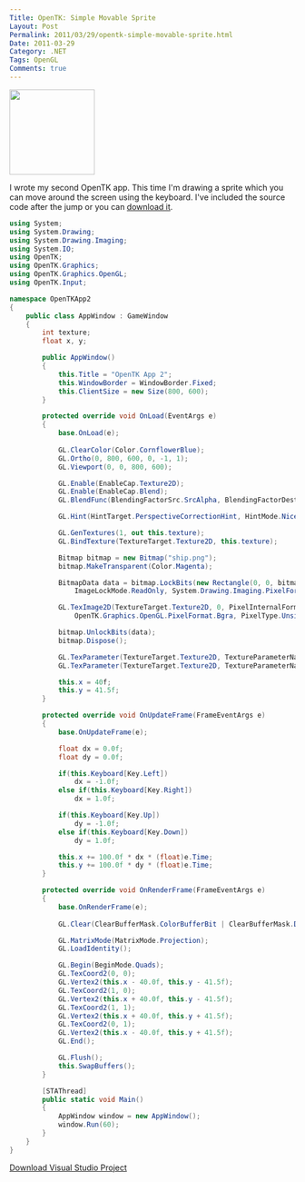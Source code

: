 ```yaml
---
Title: OpenTK: Simple Movable Sprite
Layout: Post
Permalink: 2011/03/29/opentk-simple-movable-sprite.html
Date: 2011-03-29
Category: .NET
Tags: OpenGL 
Comments: true
---
```


<a href="http://zacharysnow.net/wp-content/uploads/2011/03/OpenTKApp2.png"><img src="http://zacharysnow.net/wp-content/uploads/2011/03/OpenTKApp2-150x150.png" alt="" title="OpenTKApp2" width="150" height="150" class="alignnone size-thumbnail wp-image-377" /></a>

I wrote my second OpenTK app. This time I'm drawing a sprite which you can move around the screen using the keyboard. I've included the source code after the jump or you can [download it](/files/OpenTKApp2.zip).

<!--more-->

```c#
using System;
using System.Drawing;
using System.Drawing.Imaging;
using System.IO;
using OpenTK;
using OpenTK.Graphics;
using OpenTK.Graphics.OpenGL;
using OpenTK.Input;

namespace OpenTKApp2
{
	public class AppWindow : GameWindow
	{
		int texture;
		float x, y;

		public AppWindow()
		{
			this.Title = "OpenTK App 2";
			this.WindowBorder = WindowBorder.Fixed;
			this.ClientSize = new Size(800, 600);
		}

		protected override void OnLoad(EventArgs e)
		{
			base.OnLoad(e);
			
			GL.ClearColor(Color.CornflowerBlue);
			GL.Ortho(0, 800, 600, 0, -1, 1);
			GL.Viewport(0, 0, 800, 600);

			GL.Enable(EnableCap.Texture2D);
			GL.Enable(EnableCap.Blend);
			GL.BlendFunc(BlendingFactorSrc.SrcAlpha, BlendingFactorDest.OneMinusSrcAlpha);

			GL.Hint(HintTarget.PerspectiveCorrectionHint, HintMode.Nicest);

			GL.GenTextures(1, out this.texture);
			GL.BindTexture(TextureTarget.Texture2D, this.texture);

			Bitmap bitmap = new Bitmap("ship.png");
			bitmap.MakeTransparent(Color.Magenta);

			BitmapData data = bitmap.LockBits(new Rectangle(0, 0, bitmap.Width, bitmap.Height),
				ImageLockMode.ReadOnly, System.Drawing.Imaging.PixelFormat.Format32bppArgb);

			GL.TexImage2D(TextureTarget.Texture2D, 0, PixelInternalFormat.Rgba, data.Width, data.Height, 0,
				OpenTK.Graphics.OpenGL.PixelFormat.Bgra, PixelType.UnsignedByte, data.Scan0);

			bitmap.UnlockBits(data);
			bitmap.Dispose();

			GL.TexParameter(TextureTarget.Texture2D, TextureParameterName.TextureMinFilter, (int)TextureMinFilter.Linear);
			GL.TexParameter(TextureTarget.Texture2D, TextureParameterName.TextureMagFilter, (int)TextureMagFilter.Linear);

			this.x = 40f;
			this.y = 41.5f;
		}

		protected override void OnUpdateFrame(FrameEventArgs e)
		{
			base.OnUpdateFrame(e);

			float dx = 0.0f;
			float dy = 0.0f;

			if(this.Keyboard[Key.Left])
				dx = -1.0f;
			else if(this.Keyboard[Key.Right])
				dx = 1.0f;

			if(this.Keyboard[Key.Up])
				dy = -1.0f;
			else if(this.Keyboard[Key.Down])
				dy = 1.0f;

			this.x += 100.0f * dx * (float)e.Time;
			this.y += 100.0f * dy * (float)e.Time;
		}

		protected override void OnRenderFrame(FrameEventArgs e)
		{
			base.OnRenderFrame(e);
						
			GL.Clear(ClearBufferMask.ColorBufferBit | ClearBufferMask.DepthBufferBit);

			GL.MatrixMode(MatrixMode.Projection);
			GL.LoadIdentity();

			GL.Begin(BeginMode.Quads);
			GL.TexCoord2(0, 0);
			GL.Vertex2(this.x - 40.0f, this.y - 41.5f);
			GL.TexCoord2(1, 0);
			GL.Vertex2(this.x + 40.0f, this.y - 41.5f);
			GL.TexCoord2(1, 1);
			GL.Vertex2(this.x + 40.0f, this.y + 41.5f);
			GL.TexCoord2(0, 1);
			GL.Vertex2(this.x - 40.0f, this.y + 41.5f);
			GL.End();

			GL.Flush();
			this.SwapBuffers();
		}

		[STAThread]
		public static void Main()
		{
			AppWindow window = new AppWindow();
			window.Run(60);
		}
	}
}
```

[Download Visual Studio Project](/files/OpenTKApp2.zip)

